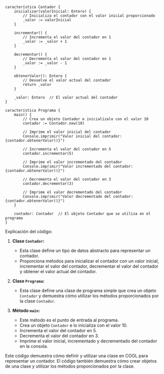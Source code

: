 ```cool
característica Contador {
    inicializar(valorInicial: Entero) {
        // Inicializa el contador con el valor inicial proporcionado
        _valor := valorInicial
    }

    incrementar() {
        // Incrementa el valor del contador en 1
        _valor := _valor + 1
    }

    decrementar() {
        // Decrementa el valor del contador en 1
        _valor := _valor - 1
    }

    obtenerValor(): Entero {
        // Devuelve el valor actual del contador
        return _valor
    }

    _valor: Entero  // El valor actual del contador
}

característica Programa {
    main() {
        // Crea un objeto Contador e inicialízalo con el valor 10
        contador := Contador.new(10)

        // Imprime el valor inicial del contador
        Console.imprimir("Valor inicial del contador: {contador.obtenerValor()}")

        // Incrementa el valor del contador en 5
        contador.incrementar(5)

        // Imprime el valor incrementado del contador
        Console.imprimir("Valor incrementado del contador: {contador.obtenerValor()}")

        // Decrementa el valor del contador en 3
        contador.decrementar(3)

        // Imprime el valor decrementado del contador
        Console.imprimir("Valor decrementado del contador: {contador.obtenerValor()}")
    }

    contador: Contador  // El objeto Contador que se utiliza en el programa
}
```

Explicación del código:

1. **Clase `Contador`:**

    * Esta clase define un tipo de datos abstracto para representar un contador.
    * Proporciona métodos para inicializar el contador con un valor inicial, incrementar el valor del contador, decrementar el valor del contador y obtener el valor actual del contador.

2. **Clase `Programa`:**

    * Esta clase define una clase de programa simple que crea un objeto `Contador` y demuestra cómo utilizar los métodos proporcionados por la clase `Contador`.

3. **Método `main`:**

    * Este método es el punto de entrada al programa.
    * Crea un objeto `Contador` e lo inicializa con el valor 10.
    * Incrementa el valor del contador en 5.
    * Decrementa el valor del contador en 3.
    * Imprime el valor inicial, incrementado y decrementado del contador en la consola.

Este código demuestra cómo definir y utilizar una clase en COOL para representar un contador. El código también demuestra cómo crear objetos de una clase y utilizar los métodos proporcionados por la clase.